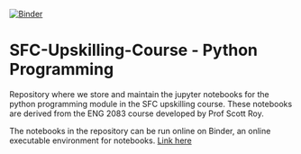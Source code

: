 [![Binder](https://mybinder.org/badge_logo.svg)](https://mybinder.org/v2/gh/hasantahir/SFC-Upskilling-Course/tree/master/HEAD)

# SFC-Upskilling-Course - Python Programming
Repository where we store and maintain the jupyter notebooks for the python programming module in the SFC upskilling course. These notebooks are derived from the ENG 2083 course developed by Prof Scott Roy. 

The notebooks in the repository can be run online on Binder, an online executable environment for notebooks. [Link here](https://mybinder.org/v2/gh/hasantahir/SFC-Upskilling-Course/tree/master/HEAD) 


